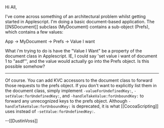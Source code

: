 Hi All,

I've come across something of an architectural problem whilst getting started in Applescript.  I'm doing a basic document-based application.  The [[NSDocument]] subclass (MyDocument) contains a sub-object (Prefs), which contains a few values:

App -> MyDocument -> Prefs -> Value I want

What i'm trying to do is have the "Value I Want" be a property of the document class in Applescript.  IE, I could say 'set value i want of document 1 to "asdf"', and the value would actually go into the Prefs object.  Is this possible somehow?

----

Of course. You can add KVC accessors to the document class to forward those requests to the prefs object. If you don't want to explicitly list them in the document class, simply implement <code>-valueForUndefinedKey:</code>, <code>-setValue:forUndefinedKey:</code>, and <code>-handleTakeValue:forUnboundKey:</code> to forward any unrecognized keys to the prefs object. Although <code>-handleTakeValue:forUnboundKey:</code> is deprecated, it is what [[CocoaScripting]] uses instead of <code>-setValue:forUndefinedKey:</code>.

--[[DustinVoss]]